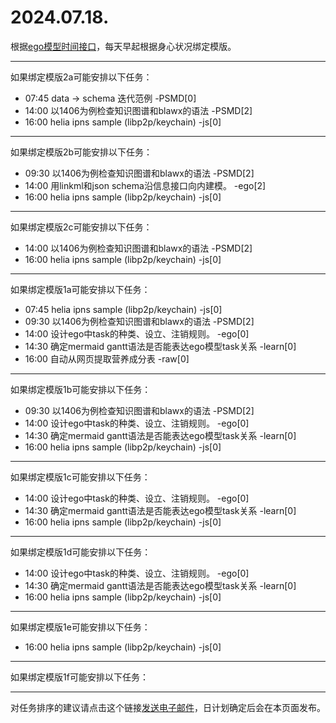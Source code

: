 # 2024.07.18.

根据[ego模型时间接口](https://gitee.com/hyg/blog/blob/master/timeflow.md)，每天早起根据身心状况绑定模版。

---
如果绑定模版2a可能安排以下任务：

- 07:45	data -> schema 迭代范例 -PSMD[0]
- 14:00	以1406为例检查知识图谱和blawx的语法 -PSMD[2]
- 16:00	helia ipns sample (libp2p/keychain) -js[0]

---
如果绑定模版2b可能安排以下任务：

- 09:30	以1406为例检查知识图谱和blawx的语法 -PSMD[2]
- 14:00	用linkml和json schema沿信息接口向内建模。 -ego[2]
- 16:00	helia ipns sample (libp2p/keychain) -js[0]

---
如果绑定模版2c可能安排以下任务：

- 14:00	以1406为例检查知识图谱和blawx的语法 -PSMD[2]
- 16:00	helia ipns sample (libp2p/keychain) -js[0]

---
如果绑定模版1a可能安排以下任务：

- 07:45	helia ipns sample (libp2p/keychain) -js[0]
- 09:30	以1406为例检查知识图谱和blawx的语法 -PSMD[2]
- 14:00	设计ego中task的种类、设立、注销规则。 -ego[0]
- 14:30	确定mermaid gantt语法是否能表达ego模型task关系 -learn[0]
- 16:00	自动从网页提取营养成分表 -raw[0]

---
如果绑定模版1b可能安排以下任务：

- 09:30	以1406为例检查知识图谱和blawx的语法 -PSMD[2]
- 14:00	设计ego中task的种类、设立、注销规则。 -ego[0]
- 14:30	确定mermaid gantt语法是否能表达ego模型task关系 -learn[0]
- 16:00	helia ipns sample (libp2p/keychain) -js[0]

---
如果绑定模版1c可能安排以下任务：

- 14:00	设计ego中task的种类、设立、注销规则。 -ego[0]
- 14:30	确定mermaid gantt语法是否能表达ego模型task关系 -learn[0]
- 16:00	helia ipns sample (libp2p/keychain) -js[0]

---
如果绑定模版1d可能安排以下任务：

- 14:00	设计ego中task的种类、设立、注销规则。 -ego[0]
- 14:30	确定mermaid gantt语法是否能表达ego模型task关系 -learn[0]
- 16:00	helia ipns sample (libp2p/keychain) -js[0]

---
如果绑定模版1e可能安排以下任务：

- 16:00	helia ipns sample (libp2p/keychain) -js[0]

---
如果绑定模版1f可能安排以下任务：


---
对任务排序的建议请点击这个链接<a href="mailto:huangyg@mars22.com?subject=关于2024.07.18.任务排序的建议&body=date: 2024.07.18.%0D%0Afile: ../../blog/release/time/d.20240718.md%0D%0A---请勿修改邮件主题及以上内容---%0D%0A">发送电子邮件</a>，日计划确定后会在本页面发布。